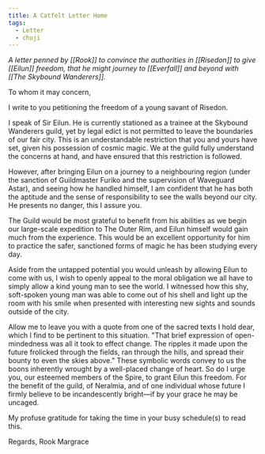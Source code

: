 ```yaml
---
title: A Catfelt Letter Home
tags:
  - Letter
  - chuji
---
```


*A letter penned by [[Rook]] to convince the authorities in [[Risedon]] to give [[Eilun]] freedom, that he might journey to [[Everfall]] and beyond with [[The Skybound Wanderers]].*

To whom it may concern,

I write to you petitioning the freedom of a young savant of Risedon.

I speak of Sir Eilun. He is currently stationed as a trainee at the Skybound Wanderers guild, yet by legal edict is not permitted to leave the boundaries of our fair city. This is an understandable restriction that you and yours have set, given his possession of cosmic magic. We at the guild fully understand the concerns at hand, and have ensured that this restriction is followed.

However, after bringing Eilun on a journey to a neighbouring region (under the sanction of Guildmaster Furiko and the supervision of Waveguard Astar), and seeing how he handled himself, I am confident that he has both the aptitude and the sense of responsibility to see the walls beyond our city. He presents no danger, this I assure you.

The Guild would be most grateful to benefit from his abilities as we begin our large-scale expedition to The Outer Rim, and Eilun himself would gain much from the experience. This would be an excellent opportunity for him to practice the safer, sanctioned forms of magic he has been studying every day.

Aside from the untapped potential you would unleash by allowing Eilun to come with us, I wish to openly appeal to the moral obligation we all have to simply allow a kind young man to see the world. I witnessed how this shy, soft-spoken young man was able to come out of his shell and light up the room with his smile when presented with interesting new sights and sounds outside of the city.

Allow me to leave you with a quote from one of the sacred texts I hold dear, which I find to be pertinent to this situation.
"That brief expression of open-mindedness was all it took to effect change. The ripples it made upon the future frolicked through the fields, ran through the hills, and spread their bounty to even the skies above."
These symbolic words convey to us the boons inherently wrought by a well-placed change of heart. So do I urge you, our esteemed members of the Spire, to grant Eilun this freedom. For the benefit of the guild, of Neralmia, and of one individual whose future I firmly believe to be incandescently bright—if by your grace he may be uncaged.

My profuse gratitude for taking the time in your busy schedule(s) to read this.

Regards,
Rook Margrace